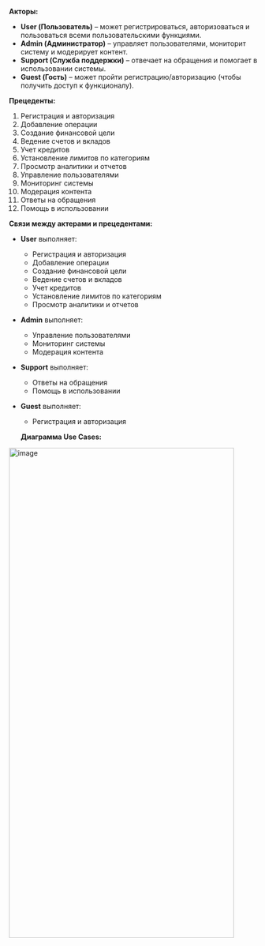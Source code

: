**Акторы:**

* **User (Пользователь)** – может регистрироваться, авторизоваться и пользоваться всеми пользовательскими функциями.
* **Admin (Администратор)** – управляет пользователями, мониторит систему и модерирует контент.
* **Support (Служба поддержки)** – отвечает на обращения и помогает в использовании системы.
* **Guest (Гость)** – может пройти регистрацию/авторизацию (чтобы получить доступ к функционалу).

**Прецеденты:**

1. Регистрация и авторизация
2. Добавление операции
3. Создание финансовой цели
4. Ведение счетов и вкладов
5. Учет кредитов
6. Установление лимитов по категориям
7. Просмотр аналитики и отчетов
8. Управление пользователями
9. Мониторинг системы
10. Модерация контента
11. Ответы на обращения
12. Помощь в использовании

**Связи между актерами и прецедентами:**

* **User** выполняет:

  * Регистрация и авторизация
  * Добавление операции
  * Создание финансовой цели
  * Ведение счетов и вкладов
  * Учет кредитов
  * Установление лимитов по категориям
  * Просмотр аналитики и отчетов

* **Admin** выполняет:

  * Управление пользователями
  * Мониторинг системы
  * Модерация контента

* **Support** выполняет:

  * Ответы на обращения
  * Помощь в использовании

* **Guest** выполняет:

  * Регистрация и авторизация
  
  
  **Диаграмма Use Cases:**
<img width="456" height="993" alt="image" src="https://github.com/user-attachments/assets/4e259527-7a03-4e77-acbc-5a0f165e4951" />


  



